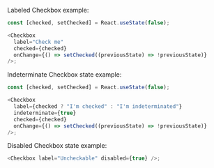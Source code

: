 Labeled Checkbox example:

```js
const [checked, setChecked] = React.useState(false);

<Checkbox
  label="Check me"
  checked={checked}
  onChange={() => setChecked((previousState) => !previousState)}
/>;
```

Indeterminate Checkbox state example:

```js
const [checked, setChecked] = React.useState(false);

<Checkbox
  label={checked ? "I'm checked" : "I'm indeterminated"}
  indeterminate={true}
  checked={checked}
  onChange={() => setChecked((previousState) => !previousState)}
/>;
```

Disabled Checkbox state example:

```js
<Checkbox label="Uncheckable" disabled={true} />;
```

